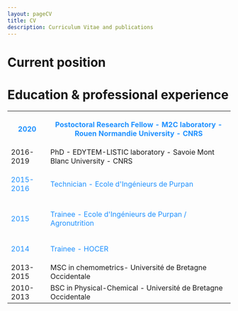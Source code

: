 ```yaml
---
layout: pageCV
title: CV
description: Curriculum Vitae and publications
---
```


# Current position

# Education & professional experience

<table style="width:100%">
  <tr>
    <th><p style="color:DodgerBlue;">2020</p></th>
    <th><p style="color:DodgerBlue;">Postoctoral Research Fellow - M2C laboratory - Rouen Normandie University - CNRS</p></th>
  </tr>
  <tr>
    <td>2016-2019</td>
    <td>PhD - EDYTEM-LISTIC laboratory - Savoie Mont Blanc University - CNRS</td>
  </tr>
  <tr>
    <td><p style="color:DodgerBlue;">2015-2016</p></td>
    <td><p style="color:DodgerBlue;">Technician - Ecole d'Ingénieurs de Purpan</p></td>
  </tr>
  <tr>
    <td><p style="color:DodgerBlue;">2015</p></td>
    <td><p style="color:DodgerBlue;">Trainee - Ecole d'Ingénieurs de Purpan / Agronutrition</p></td>
  </tr>
  <tr>
    <td><p style="color:DodgerBlue;">2014</td>
    <td><p style="color:DodgerBlue;">Trainee - HOCER</td>
  </tr>
  <tr>
    <td>2013-2015</td>
    <td> MSC in chemometrics- Université de Bretagne Occidentale</td>
  </tr>
  <tr>
    <td>2010-2013</td>
    <td> BSC in Physical-Chemical - Université de Bretagne Occidentale</td>
  </tr>
</table>

